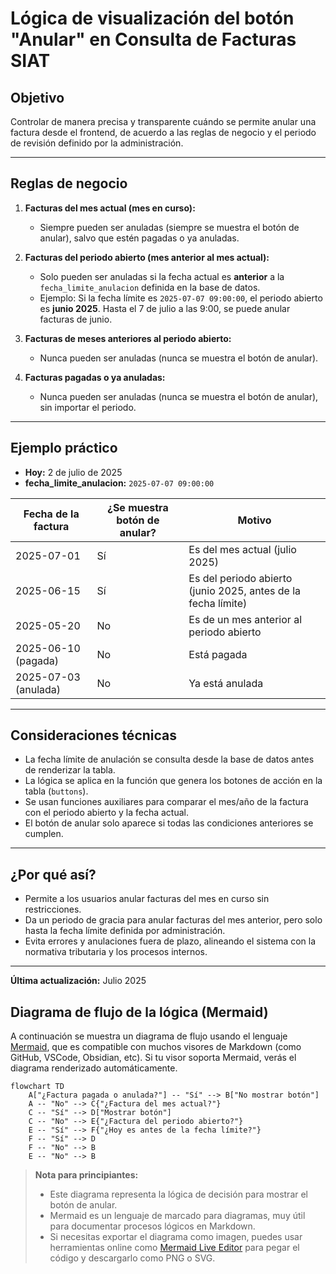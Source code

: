 # Lógica de visualización del botón "Anular" en Consulta de Facturas SIAT

## Objetivo
Controlar de manera precisa y transparente cuándo se permite anular una factura desde el frontend, de acuerdo a las reglas de negocio y el periodo de revisión definido por la administración.

---

## Reglas de negocio

1. **Facturas del mes actual (mes en curso):**
   - Siempre pueden ser anuladas (siempre se muestra el botón de anular), salvo que estén pagadas o ya anuladas.

2. **Facturas del periodo abierto (mes anterior al mes actual):**
   - Solo pueden ser anuladas si la fecha actual es **anterior** a la `fecha_limite_anulacion` definida en la base de datos.
   - Ejemplo: Si la fecha límite es `2025-07-07 09:00:00`, el periodo abierto es **junio 2025**. Hasta el 7 de julio a las 9:00, se puede anular facturas de junio.

3. **Facturas de meses anteriores al periodo abierto:**
   - Nunca pueden ser anuladas (nunca se muestra el botón de anular).

4. **Facturas pagadas o ya anuladas:**
   - Nunca pueden ser anuladas (nunca se muestra el botón de anular), sin importar el periodo.

---

## Ejemplo práctico

- **Hoy:** 2 de julio de 2025
- **fecha_limite_anulacion:** `2025-07-07 09:00:00`

| Fecha de la factura | ¿Se muestra botón de anular? | Motivo                                                        |
|---------------------|------------------------------|---------------------------------------------------------------|
| 2025-07-01          | Sí                           | Es del mes actual (julio 2025)                                |
| 2025-06-15          | Sí                           | Es del periodo abierto (junio 2025, antes de la fecha límite) |
| 2025-05-20          | No                           | Es de un mes anterior al periodo abierto                      |
| 2025-06-10 (pagada) | No                           | Está pagada                                                   |
| 2025-07-03 (anulada)| No                           | Ya está anulada                                               |

---

## Consideraciones técnicas

- La fecha límite de anulación se consulta desde la base de datos antes de renderizar la tabla.
- La lógica se aplica en la función que genera los botones de acción en la tabla (`buttons`).
- Se usan funciones auxiliares para comparar el mes/año de la factura con el periodo abierto y la fecha actual.
- El botón de anular solo aparece si todas las condiciones anteriores se cumplen.

---

## ¿Por qué así?
- Permite a los usuarios anular facturas del mes en curso sin restricciones.
- Da un periodo de gracia para anular facturas del mes anterior, pero solo hasta la fecha límite definida por administración.
- Evita errores y anulaciones fuera de plazo, alineando el sistema con la normativa tributaria y los procesos internos.

---

**Última actualización:** Julio 2025 

## Diagrama de flujo de la lógica (Mermaid)

A continuación se muestra un diagrama de flujo usando el lenguaje [Mermaid](https://mermaid-js.github.io/), que es compatible con muchos visores de Markdown (como GitHub, VSCode, Obsidian, etc). Si tu visor soporta Mermaid, verás el diagrama renderizado automáticamente.

```mermaid
flowchart TD
    A["¿Factura pagada o anulada?"] -- "Sí" --> B["No mostrar botón"]
    A -- "No" --> C{"¿Factura del mes actual?"}
    C -- "Sí" --> D["Mostrar botón"]
    C -- "No" --> E{"¿Factura del periodo abierto?"}
    E -- "Sí" --> F{"¿Hoy es antes de la fecha límite?"}
    F -- "Sí" --> D
    F -- "No" --> B
    E -- "No" --> B
```

> **Nota para principiantes:**
> - Este diagrama representa la lógica de decisión para mostrar el botón de anular.
> - Mermaid es un lenguaje de marcado para diagramas, muy útil para documentar procesos lógicos en Markdown.
> - Si necesitas exportar el diagrama como imagen, puedes usar herramientas online como [Mermaid Live Editor](https://mermaid-js.github.io/mermaid-live-editor/) para pegar el código y descargarlo como PNG o SVG. 